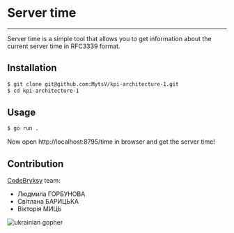 # Server time
---
Server time is a simple tool that allows you to get information about the current server time in RFC3339 format.
## Installation
```bash
$ git clone git@github.com:MytsV/kpi-architecture-1.git
$ cd kpi-architecture-1
```
## Usage
```bash
$ go run .
```
Now open http://localhost:8795/time in browser and get the server time!
## Contribution

[CodeBryksy](https://github.com/CodeBryksy) team:

- Людмила ГОРБУНОВА
- Світлана БАРИЦЬКА
- Вікторія МИЦЬ

![ukrainian gopher](https://avatars.githubusercontent.com/u/125511704?s=200&v=4)
